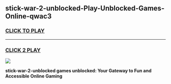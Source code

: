 
## stick-war-2-unblocked-Play-Unblocked-Games-Online-qwac3
<h3>
<a href="https://premium76.site?title=stick-war-2-unblocked&ref=25A">CLICK TO PLAY</a></h3>
<hr>

<h3>
<a href="https://premium76.site?title=stick-war-2-unblocked&ref=25A">CLICK 2 PLAY</a>
  
</h3>

<a href="https://premium76.site?title=stick-war-2-unblocked&ref=25A"><img src="https://clearcache.store/games.png"></a>


**stick-war-2-unblocked games unblocked: Your Gateway to Fun and Accessible Online Gaming**
